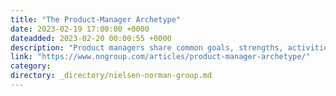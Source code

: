 ```yaml
---
title: "The Product-Manager Archetype"
date: 2023-02-19 17:00:00 +0000
dateadded: 2023-02-20 00:00:55 +0000
description: "Product managers share common goals, strengths, activities, and skill sets. Awareness of these commonalities helps designers figure out how to best collaborate with product managers on Agile teams."
link: "https://www.nngroup.com/articles/product-manager-archetype/"
category:
directory: _directory/nielsen-norman-group.md
---
```

